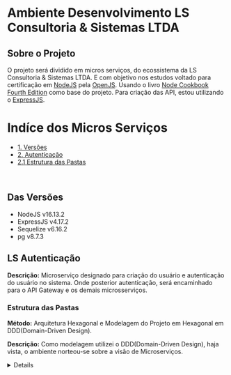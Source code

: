 # Ambiente Desenvolvimento LS Consultoria & Sistemas LTDA

## Sobre o Projeto
O projeto será dividido em micros serviços, do ecossistema da LS Consultoria & Sistemas LTDA. E com objetivo nos estudos voltado para certificação em <a href="https://nodejs.org/en/">NodeJS</a> pela <a href="https://openjsf.org/">OpenJS</a>. Usando o livro <a href="https://www.amazon.com.br/Node-Cookbook-techniques-server-side-development/dp/1838558756/ref=pd_sbs_1/132-0370762-0926454?pd_rd_w=PvIS3&pf_rd_p=1eb83ecb-3d38-4c15-9700-c733345d3c82&pf_rd_r=QVTVCDNX59SAAVQ42NH0&pd_rd_r=62586d9e-c82f-4315-a076-ecf77179440a&pd_rd_wg=VrfZh&pd_rd_i=1838558756&psc=1">Node Cookbook Fourth Edition</a> como base do projeto. 
Para criação das API, estou utilizando o <a href="https://expressjs.com/pt-br/">ExpressJS</a>.

# Indíce dos Micros Serviços
* [1. Versões](#das-vers%C3%B5es)
* [2. Autenticação](#ls-autentica%C3%A7%C3%A3o)
* [2.1 Estrutura das Pastas](#estrutura-das-pastas)

<br>

## Das Versões

- NodeJS v16.13.2
- ExpressJS v4.17.2
- Sequelize v6.16.2
- pg v8.7.3

## LS Autenticação
**Descrição:** Microserviço designado para criação do usuário e autenticação do usuário no sistema. Onde posterior autenticação, será encaminhado para o API Gateway e os demais microsserviços.

### Estrutura das Pastas

**Método:** Arquitetura Hexagonal e Modelagem do Projeto em Hexagonal em DDD(Domain-Driven Design).

**Descrição:** Como modelagem utilizei o DDD(Domain-Driven Design), haja vista, o ambiente norteou-se sobre a visão de Microserviços.

<details>
<sumary>Modelagem DDD(Domain-Driven Design)</sumary>
<br><br>
Domain-Driven Design é um conjunto de princípios para projeto de Software, a intenção é desenvolver um software, cuja o seu desenho, esteja diretamente centrado na regra de negócio.
O Microserviço ls-auth tem como objeto central, a gestão do usuário, tendo como princípios: 

- Cadastro do Usuário e Senha
- Criptografia da Senha
- Criação do Hashid

<br><br>
<sumary>Sobre o Hexagonal</sumary>
<br><br>
Com o intuito de dividir a aplicação em camadas de acordos com suas responsbilidades e focando sempre na camada de regra de negócios, onde estará toda nossa regra de negócio. Partindo do princípio da "Clean Architecture" divimos o projeto em grupos principais: 

- Domínio(Regra de Negócio);
- Infraestrutura(Ambiente de Dados);
- Interface(Ambiente de Rotas e Entradas de "Request");
- Controllers(Ambiente de Análise de Contrato de Responsabilidades);

<br><br>
</details>